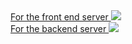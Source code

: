 <a href="https://portal.azure.com/#create/Microsoft.Template/uri/https%3A%2F%2Fraw.githubusercontent.com%2Fbsezgin%2F20533-ImplementingMicrosoftAzureInfrastructureSolutions%2Fmaster%2FAllfiles%2FLabfiles%2FLab04%2FStarter%2FTemplates%2Fazuredeployfrontendvms.json" target="_blank">
    For the front end server <img src="https://azuredeploy.net/deploybutton.png"/>
</a> <br>

<a href="https://portal.azure.com/#create/Microsoft.Template/uri/https%3A%2F%2Fraw.githubusercontent.com%2Fbsezgin%2F20533-ImplementingMicrosoftAzureInfrastructureSolutions%2Fmaster%2FAllfiles%2FLabfiles%2FLab04%2FStarter%2FTemplates%2Fazuredeploybackendvm.json" target="_blank">
    For the backend server <img src="https://azuredeploy.net/deploybutton.png"/>
</a>
